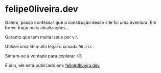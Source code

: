 # felipe0liveira.dev

Galera, posso confessar que a construção desse site foi uma aventura. Em breve trago mais atualizações... 

Garanto que tem muita issue por vir. 

Utilizei uma lib muito legal chamada `98.css` . 

Sintam-se à vontade para explorar <3  

E sim, ele está publicado em: [felipe0liveira.dev](https://felipe0liveira.dev)